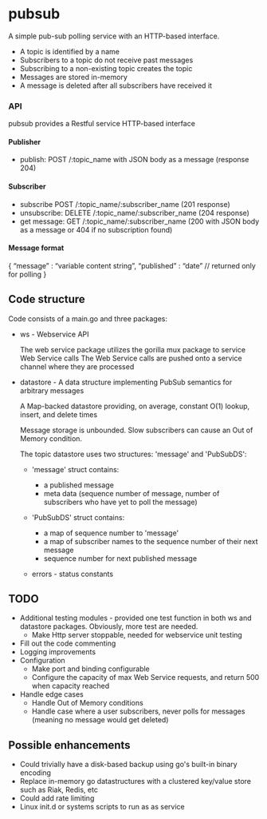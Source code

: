 # pubsub
A simple pub-sub polling service with an HTTP-based interface.
* A topic is identified by a name
* Subscribers to a topic do not receive past messages
* Subscribing to a non-existing topic creates the topic
* Messages are stored in-memory
* A message is deleted after all subscribers have received it

### API
pubsub provides a Restful service HTTP-based interface

#### Publisher
* publish: POST /:topic_name with JSON body as a message (response 204)
   
#### Subscriber
* subscribe 
  POST /:topic_name/:subscriber_name (201 response)
* unsubscribe: DELETE /:topic_name/:subscriber_name (204 response)
* get message: GET /:topic_name/:subscriber_name (200 with JSON body as a message or 404 if no subscription found)

#### Message format
{
“message” : “variable content string”,
“published” : “date” // returned only for polling
}


## Code structure
Code consists of a main.go and three packages:
* ws - Webservice API

  The web service package utilizes the gorilla mux package to service Web Service calls
  The Web Service calls are pushed onto a service channel where they are processed
* datastore - A data structure implementing PubSub semantics for arbitrary messages 

  A Map-backed datastore providing, on average, constant O(1) lookup, insert, and delete times

  Message storage is unbounded. Slow subscribers can cause an Out of Memory condition.

  The topic datastore uses two structures: 'message' and 'PubSubDS':
     * 'message' struct contains:
         * a published message
         * meta data (sequence number of message, number of subscribers who have yet to poll the message)
     * 'PubSubDS' struct contains:
         * a map of sequence number to 'message'
         * a map of subscriber names to the sequence number of their next message
         * sequence number for next published message
  
     * errors - status constants


## TODO
 * Additional testing modules - provided one test function in both ws and datastore packages.  Obviously, more test are needed.
   * Make Http server stoppable, needed for webservice unit testing
 * Fill out the code commenting
 * Logging improvements
 * Configuration
   * Make port and binding configurable
   * Configure the capacity of max Web Service requests, and return 500 when capacity reached
 * Handle edge cases
   * Handle Out of Memory conditions
   * Handle case where a user subscribers, never polls for messages (meaning no message would get deleted)

## Possible enhancements
 * Could trivially have a disk-based backup using go's built-in binary encoding
 * Replace in-memory go datastructures with a clustered key/value store such as Riak, Redis, etc 
 * Could add rate limiting
 * Linux init.d or systems scripts to run as as service  
